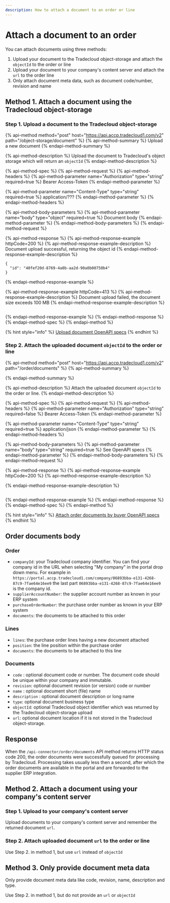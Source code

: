```yaml
---
description: How to attach a document to an order or line
---
```


# Attach a document to an order

You can attach documents using three methods:

1. Upload your document to the Tradecloud object-storage and attach the `objectId` to the order or line
2. Upload your document to your company's content server and attach the `url` to the order line
3. Only attach document meta data, such as document code/number, revision and name

## Method 1. Attach a document using the Tradecloud object-storage

### Step 1. Upload a document to the Tradecloud object-storage

{% api-method method="post" host="https://api.accp.tradecloud1.com/v2" path="/object-storage/document" %}
{% api-method-summary %}
Upload a new document
{% endapi-method-summary %}

{% api-method-description %}
Upload the document to Tradecloud's object storage which will return an `objectId`
{% endapi-method-description %}

{% api-method-spec %}
{% api-method-request %}
{% api-method-headers %}
{% api-method-parameter name="Authorization" type="string" required=true %}
Bearer Access-Token
{% endapi-method-parameter %}

{% api-method-parameter name="Content-Type" type="string" required=true %}
application/???
{% endapi-method-parameter %}
{% endapi-method-headers %}

{% api-method-body-parameters %}
{% api-method-parameter name="body" type="object" required=true %}
Document body
{% endapi-method-parameter %}
{% endapi-method-body-parameters %}
{% endapi-method-request %}

{% api-method-response %}
{% api-method-response-example httpCode=200 %}
{% api-method-response-example-description %}
Document upload successful, returning the object id
{% endapi-method-response-example-description %}

```
{
  "id": "40fef20d-8769-4a0b-aa2d-90a0b00750b4"
}
```
{% endapi-method-response-example %}

{% api-method-response-example httpCode=413 %}
{% api-method-response-example-description %}
Document upload failed, the document size exceeds 100 MB
{% endapi-method-response-example-description %}

```

```
{% endapi-method-response-example %}
{% endapi-method-response %}
{% endapi-method-spec %}
{% endapi-method %}

{% hint style="info" %}
[Upload document OpenAPI specs](https://swagger-ui.accp.tradecloud1.com/?url=https://api.accp.tradecloud1.com/v2/object-storage/specs.yaml#/object-storage/uploadDocument)
{% endhint %}

### Step 2. Attach the uploaded document `objectId` to the order or line

{% api-method method="post" host="https://api.accp.tradecloud1.com/v2" path="/order/documents" %}
{% api-method-summary %}

{% endapi-method-summary %}

{% api-method-description %}
Attach the uploaded document `objectId` to the order or line.
{% endapi-method-description %}

{% api-method-spec %}
{% api-method-request %}
{% api-method-headers %}
{% api-method-parameter name="Authorization" type="string" required=false %}
Bearer Access-Token
{% endapi-method-parameter %}

{% api-method-parameter name="Content-Type" type="string" required=true %}
application/json
{% endapi-method-parameter %}
{% endapi-method-headers %}

{% api-method-body-parameters %}
{% api-method-parameter name="body" type="string" required=true %}
See OpenAPI specs
{% endapi-method-parameter %}
{% endapi-method-body-parameters %}
{% endapi-method-request %}

{% api-method-response %}
{% api-method-response-example httpCode=200 %}
{% api-method-response-example-description %}

{% endapi-method-response-example-description %}

```

```
{% endapi-method-response-example %}
{% endapi-method-response %}
{% endapi-method-spec %}
{% endapi-method %}

{% hint style="info" %}
[Attach order documents by buyer OpenAPI specs](https://swagger-ui.accp.tradecloud1.com/?url=https://api.accp.tradecloud1.com/v2/order-integration/specs.yaml#/order-integration/attachOrderDocumentsByBuyerRoute)
{% endhint %}

## Order documents body

### Order

* `companyId`: your Tradecloud company identifier. You can find your company id in the URL when selecting "My company" in the portal drop down menu. For example in `https://portal.accp.tradecloud1.com/company/06893bba-e131-4268-87c9-7fae64e16ee9` the last part `06893bba-e131-4268-87c9-7fae64e16ee9` is the company id.
* `supplierAccountNumber`: the supplier account number as known in your ERP system
* `purchaseOrderNumber`: the purchase order number as known in your ERP system
* `documents`: the documents to be attached to this order

### Lines

* `lines`: the purchase order lines having a new document attached
* `position`: the line position within the purchase order
* `documents`: the documents to be attached to this line

### Documents

* `code` : optional document code or number. The document code should be unique within your company and immutable.
* `revision`: optional document revision \(or version\) code or number
* `name` : optional document short \(file\) name
* `description` : optional document description or long name
* `type`: optional document business type
* `objectId`: optional Tradecloud object identifier which was returned by the Tradecloud object-storage upload
* `url`: optional document location if it is not stored in the Tradecloud object-storage.

## Response

When the `/api-connector/order/documents` API method returns HTTP status code 200, the order documents were successfully queued for processing by Tradecloud. Processing takes usually less then a second, after which the order documents are available in the portal and are forwarded to the supplier ERP integration.

## Method 2. Attach a document using your company's content server

### Step 1. Upload to your company's content server

Upload documents to your company's content server and remember the returned document `url`.

### Step 2. Attach uploaded document `url` to the order or line

Use Step 2. in method 1, but use `url` instead of `objectId`

## Method 3. Only provide document meta data

Only provide document meta data like code, revision, name, description and type.

Use Step 2. in method 1, but do not provide an `url` or `objectId`

